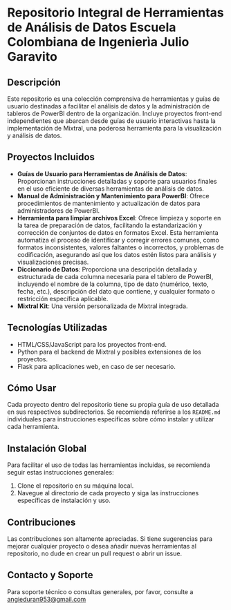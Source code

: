 # Repositorio Integral de Herramientas de Análisis de Datos Escuela Colombiana de Ingenierìa Julio Garavito

## Descripción
Este repositorio es una colección comprensiva de herramientas y guías de usuario destinadas a facilitar el análisis de datos y la administración de tableros de PowerBI dentro de la organización. Incluye proyectos front-end independientes que abarcan desde guías de usuario interactivas hasta la implementación de Mixtral, una poderosa herramienta para la visualización y análisis de datos.

## Proyectos Incluidos
- **Guías de Usuario para Herramientas de Análisis de Datos**: Proporcionan instrucciones detalladas y soporte para usuarios finales en el uso eficiente de diversas herramientas de análisis de datos.
- **Manual de Administración y Mantenimiento para PowerBI**: Ofrece procedimientos de mantenimiento y actualización de datos para administradores de PowerBI.
- **Herramienta para limpiar archivos Excel**: Ofrece limpieza y soporte en la tarea de preparación de datos, facilitando la estandarización y corrección de conjuntos de datos en formatos Excel. Esta herramienta automatiza el proceso de identificar y corregir errores comunes, como formatos inconsistentes, valores faltantes o incorrectos, y problemas de codificación, asegurando así que los datos estén listos para análisis y visualizaciones precisas.
- **Diccionario de Datos**: Proporciona una descripción detallada y estructurada de cada columna necesaria para el tablero de PowerBI, incluyendo el nombre de la columna, tipo de dato (numérico, texto, fecha, etc.), descripción del dato que contiene, y cualquier formato o restricción específica aplicable.
- **Mixtral Kit**: Una versión personalizada de Mixtral integrada.

## Tecnologías Utilizadas
- HTML/CSS/JavaScript para los proyectos front-end.
- Python para el backend de Mixtral y posibles extensiones de los proyectos.
- Flask para aplicaciones web, en caso de ser necesario.

## Cómo Usar
Cada proyecto dentro del repositorio tiene su propia guía de uso detallada en sus respectivos subdirectorios. Se recomienda referirse a los `README.md` individuales para instrucciones específicas sobre cómo instalar y utilizar cada herramienta.

## Instalación Global
Para facilitar el uso de todas las herramientas incluidas, se recomienda seguir estas instrucciones generales:

1. Clone el repositorio en su máquina local.
2. Navegue al directorio de cada proyecto y siga las instrucciones específicas de instalación y uso.

## Contribuciones
Las contribuciones son altamente apreciadas. Si tiene sugerencias para mejorar cualquier proyecto o desea añadir nuevas herramientas al repositorio, no dude en crear un pull request o abrir un issue.

## Contacto y Soporte
Para soporte técnico o consultas generales, por favor, consulte a angieduran953@gmail.com
